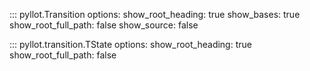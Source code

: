 <style>
.md-content__inner > h1:nth-child(1) {
  display: none;
}
</style>

::: pyllot.Transition
    options:
        show_root_heading: true
        show_bases: true
        show_root_full_path: false
        show_source: false

::: pyllot.transition.TState
    options:
        show_root_heading: true
        show_root_full_path: false
